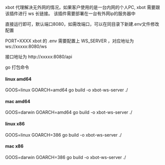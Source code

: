 xbot 代理解决无外网的情况，如果客户使用的是一台内网的个人PC, xbot 需要跟 该插件进行 ws 长链接。
该插件需要部署在一台有外网ip的服务器中


直接运行即可，默认端口8080，如需改端口，可以在同目录下新建.env文件修改配置

PORT=XXXX
xbot 的 .env 需要配置上 WS_SERVER ，对应地址为 ws://xxxxx:8080/ws

接口地址为 http://xxxxx:8080/api


go 打包命令
#### linux amd64
GOOS=linux GOARCH=amd64 go build -o xbot-ws-server ./

#### mac amd64 
GOOS=darwin GOARCH=amd64 go build -o xbot-ws-server ./


#### linux x86
GOOS=linux GOARCH=386 go build -o xbot-ws-server ./

#### mac x86
GOOS=darwin GOARCH=386 go build -o xbot-ws-server ./

